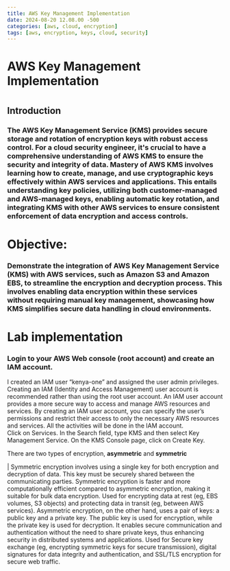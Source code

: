 ```yaml
---
title: AWS Key Management Implementation
date: 2024-08-20 12.08.00 -500
categories: [aws, cloud, encryption]
tags: [aws, encryption, keys, cloud, security]
---
```


# AWS Key Management Implementation

#

#

## **Introduction**

### **The AWS Key Management Service (KMS) provides secure storage and rotation of encryption keys with robust access control. For a cloud security engineer, it's crucial to have a comprehensive understanding of AWS KMS to ensure the security and integrity of data. Mastery of AWS KMS involves learning how to create, manage, and use cryptographic keys effectively within AWS services and applications. This entails understanding key policies, utilizing both customer-managed and AWS-managed keys, enabling automatic key rotation, and integrating KMS with other AWS services to ensure consistent enforcement of data encryption and access controls.**

#

#

#

# **Objective:**

### Demonstrate the integration of AWS Key Management Service (KMS) with AWS services, such as Amazon S3 and Amazon EBS, to streamline the encryption and decryption process. This involves enabling data encryption within these services without requiring manual key management, showcasing how KMS simplifies secure data handling in cloud environments.

#

# **Lab implementation**

### Login to your AWS Web console (root account) and create an IAM account.

I created an IAM user “kenya-one” and assigned the user admin privileges. Creating an IAM (Identity and Access Management) user account is recommended rather than using the root user account. An IAM user account provides a more secure way to access and manage AWS resources and services. By creating an IAM user account, you can specify the user’s permissions and restrict their access to only the necessary AWS resources and services. All the activities will be done in the IAM account.  
Click on Services. In the Search field, type KMS and then select Key Management Service. On the KMS Console page, click on Create Key.

There are two types of encryption, **asymmetric** and **symmetric**

| Symmetric encryption involves using a single key for both encryption and decryption of data. This key must be securely shared between the communicating parties. Symmetric encryption is faster and more computationally efficient compared to asymmetric encryption, making it suitable for bulk data encryption. Used for encrypting data at rest (eg, EBS volumes, S3 objects) and protecting data in transit (eg, between AWS services). Asymmetric encryption, on the other hand, uses a pair of keys: a public key and a private key. The public key is used for encryption, while the private key is used for decryption. It enables secure communication and authentication without the need to share private keys, thus enhancing security in distributed systems and applications. Used for Secure key exchange (eg, encrypting symmetric keys for secure transmission), digital signatures for data integrity and authentication, and SSL/TLS encryption for secure web traffic.

